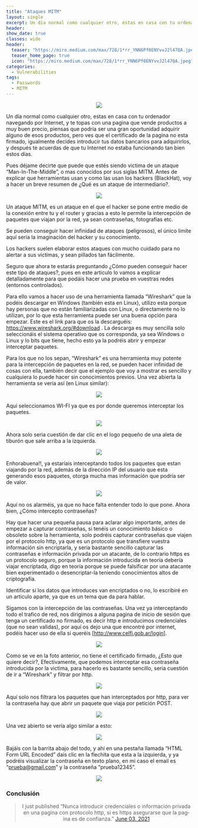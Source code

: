 ```yaml
---
title: "Ataques MITM"
layout: single
excerpt: Un día normal como cualquier otro, estas en casa con tu ordenador navegando por Internet, y te topas con una pagina que vende productos a muy buen precio, piensas que podría ser una gran oportunidad adquirir alguno de esos productos, pero ves que el certificado de la pagina no esta firmado, igualmente decides introducir tus datos bancarios para adquirirlos, y después te acuerdas de que tu Internet no estaba funcionando tan bien estos días.
header:
show_date: true
classes: wide
header:
  teaser: "https://miro.medium.com/max/728/1*rr_YNN6Pf0ENYvvJ2l47QA.jpeg"
  teaser_home_page: true
  icon: "https://miro.medium.com/max/728/1*rr_YNN6Pf0ENYvvJ2l47QA.jpeg"
categories:
  - Vulnerabilities
tags:
  - Passwords
  - MITM
---
```


<p align="center">
<img src="https://user-images.githubusercontent.com/69093629/121780271-e361ad00-cb9f-11eb-9bca-c291fe3d55b5.jpg">
</p>

Un día normal como cualquier otro, estas en casa con tu ordenador navegando por Internet, y te topas con una pagina que vende productos a muy buen precio, piensas que podría ser una gran oportunidad adquirir alguno de esos productos, pero ves que el certificado de la pagina no esta firmado, igualmente decides introducir tus datos bancarios para adquirirlos, y después te acuerdas de que tu Internet no estaba funcionando tan bien estos días.

Pues déjame decirte que puede que estés siendo victima de un ataque “Man-In-The-Middle”, o mas conocidos por sus siglas MITM. Antes de explicar que herramientas usan y como las usan los hackers (BlackHat), voy a hacer un breve resumen de ¿Qué es un ataque de intermediario?.

<p align="center">
<img src="https://miro.medium.com/max/700/1*XGGpdazzmEeN_mneaUht3A.png">
</p>

Un ataque MITM, es un ataque en el que el hacker se pone entre medio de la conexión entre tu y el router y gracias a esto le permite la intercepción de paquetes que viajan por la red, ya sean contraseñas, fotografías etc.

Se pueden conseguir hacer infinidad de ataques (peligrosos), el único limite aquí seria la imaginación del hacker y su conocimiento.

Los hackers suelen elaborar estos ataques con mucho cuidado para no alertar a sus victimas, y sean pillados tan fácilmente.

Seguro que ahora te estarás preguntando ¿Cómo pueden conseguir hacer este tipo de ataques?, pues en este articulo lo vamos a explicar detalladamente para que podáis hacer una prueba en vuestras redes (entornos controlados).

Para ello vamos a hacer uso de una herramienta llamada “Wireshark” que la podéis descargar en Windows (también esta en Linux), utilizo esta porque hay personas que no están familiarizadas con Linux, o directamente no lo utilizan, por lo que esta herramienta puede ser una buena opción para empezar. Este es el link para que os la descarguéis: https://www.wireshark.org/#download . La descarga es muy sencilla solo seleccionáis el sistema operativo que os corresponda, ya sea Windows o Linux y lo bits que tiene, hecho esto ya la podréis abrir y empezar interceptar paquetes.

Para los que no los sepan, “Wireshark” es una herramienta muy potente para la intercepción de paquetes en la red, se pueden hacer infinidad de cosas con ella, también decir que el ejemplo que voy a mostrar es sencillo y cualquiera lo puede hacer sin conocimientos previos.
Una vez abierta la herramienta se vería así (en Linux similar):

<p align="center">
<img src="https://miro.medium.com/max/1828/1*MK_eTPjsbCKD8Q6XY94fOw.png">
</p>

Aquí seleccionamos WI-FI ya que es por donde queremos interceptar los paquetes.

<p align="center">
<img src="https://miro.medium.com/max/798/1*QBLV6-J7mHzeeuWcto5iTQ.png">
</p>

Ahora solo seria cuestión de dar clic en el logo pequeño de una aleta de tiburón que sale arriba a la izquierda.

<p align="center">
<img src="https://miro.medium.com/max/568/1*ZB7qXHYOP5J1D5_DypE75g.jpeg">
</p>

Enhorabuena!!, ya estaríais interceptando todos los paquetes que estan viajando por la red, además de la dirección IP del usuario que esta generando esos paquetes, otorga mucha mas información que podría ser de valor.

<p align="center">
<img src="https://miro.medium.com/max/1825/1*cN5Yz5_x-JEq2PFCw_FPkQ.png">
</p>

Aquí no os alarméis, ya que no hace falta entender todo lo que pone. Ahora bien, ¿Cómo intercepto contraseñas?

Hay que hacer una pequeña pausa para aclarar algo importante, antes de empezar a capturar contraseñas, si tenéis un conocimiento básico o obsoleto sobre la herramienta, solo podréis capturar contraseñas que viajen por el protocolo http, ya que es un protocolo que transfiere vuestra información sin encriptarla, y seria bastante sencillo capturar las contraseñas e información privada por un atacante, de lo contrario https es un protocolo seguro, porque la información introducida en teoría debería viajar encriptada, digo en teoría porque se puede falsificar por una atacante bien experimentado o desencriptar-la teniendo conocimientos altos de criptografía.

Identificar si los datos que introduces van encriptados o no, lo escribiré en un articulo aparte, ya que es un tema que da para hablar.

Sigamos con la intercepción de las contraseñas. Una vez ya interceptando todo el trafico de red, nos dirigimos a alguna pagina de inicio de sesión que tenga un certificado no firmado, es decir http e introducimos credenciales (que no sean validas), por aquí os dejo una que encontré por internet, podéis hacer uso de ella si queréis [http://www.celfi.gob.ar/login].

<p align="center">
<img src="https://miro.medium.com/max/641/1*db6kwb5Ic_mLxodCJ5W_Jw.jpeg">
</p>

Como se ve en la foto anterior, no tiene el certificado firmado, ¿Esto que quiere decir?, Efectivamente, que podemos interceptar esa contraseña introducida por la victima, para hacerlo es bastante sencillo, seria cuestión de ir a “Wireshark” y filtrar por http.

<p align="center">
<img src="https://miro.medium.com/max/408/1*ECdGFMu8XfY22DkoIMKaaw.png">
</p>

Aquí solo nos filtrara los paquetes que han interceptados por http, para ver la contraseña hay que abrir un paquete que viaja por petición POST.

<p align="center">
<img src="https://miro.medium.com/max/700/1*-hgTVSENDcsHDkGLkHcv5Q.png">
</p>

Una vez abierto se vería algo similar a esto:

<p align="center">
<img src="https://miro.medium.com/max/1710/1*7ttUov9QMUZiprh_yvrL7A.png">
</p>

Bajáis con la barrita abajo del todo, y ahí en una pestaña llamada “HTML Form URL Encoded” dais clic en la flechita que esta a la izquierda, y ya podréis visualizar la contraseña en texto plano, en mi caso el email es “prueba@gmail.com” y la contraseña “prueba12345”.

<p align="center">
<img src="https://miro.medium.com/max/1396/1*9lc6ysu-5NLbM5KRvWULWg.png">
</p>

<h3>Conclusión</h3>


<blockquote class="twitter-tweet" align="center" data-lang="en"><p lang="en" dir="ltr">I just published “Nunca introducir credenciales o información privada en una pagina con protocolo http, si es https asegurarse que la pagina es de confianza.” <a WackyHacker (@WackyH4cker)</a> <a href="https://twitter.com/WEIK14356918/status/1400527092190744578">June 03, 2021</a></blockquote>
<script async src="https://platform.twitter.com/widgets.js" charset="utf-8"></script>





